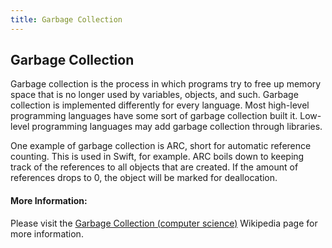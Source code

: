 ```yaml
---
title: Garbage Collection
---
```

## Garbage Collection

Garbage collection is the process in which programs try to free up memory space that is no longer used by variables, objects, and such.  Garbage collection is implemented differently for every language.  Most high-level programming languages have some sort of garbage collection built it.  Low-level programming languages may add garbage collection through libraries.

One example of garbage collection is ARC, short for automatic reference counting. This is used in Swift, for example. ARC boils down to keeping track of the references to all objects that are created. If the amount of references drops to 0, the object will be marked for deallocation.

<!-- The article goes here, in GitHub-flavored Markdown. Feel free to add YouTube videos, images, and CodePen/JSBin embeds  -->

#### More Information:
<!-- Please add any articles you think might be helpful to read before writing the article -->
Please visit the <a href="https://en.wikipedia.org/wiki/Garbage_collection_(computer_science)">Garbage Collection (computer science)</a> Wikipedia page for more information.
